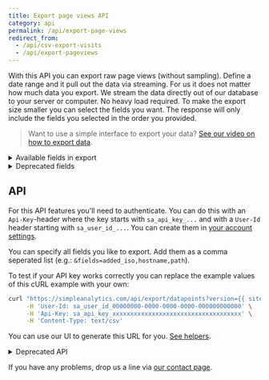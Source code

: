 ```yaml
---
title: Export page views API
category: api
permalink: /api/export-page-views
redirect_from:
  - /api/csv-export-visits
  - /api/export-pageviews
---
```


With this API you can export raw page views (without sampling). Define a date range and it pull out the data via streaming. For us it does not matter how much data you export. We stream the data directly out of our database to your server or computer. No heavy load required. To make the export size smaller you can select the fields you want. The response will only include the fields you selected in the order you provided.

> Want to use a simple interface to export your data? [See our video on how to export data](/export-data).

<details>
<summary>Available fields in export</summary>
<div markdown="1">

| Field               | Type    | Description                                                                                                                                                |
| ------------------- | ------- | ---------------------------------------------------------------------------------------------------------------------------------------------------------- |
| added_unix          | number  | The time of the page view in unix time format                                                                                                              |
| added_iso           | date    | The time of the page view in ISO8601 format                                                                                                                |
| hostname            | string  | The hostname of the website                                                                                                                                |
| hostname_original   | string  | When the hostname is overwritten, we store the original hostname                                                                                           |
| path                | string  | The path of the page view                                                                                                                                  |
| is_unique           | boolean | Is this page view unique                                                                                                                                   |
| is_robot            | boolean | Is page view visited by a robot or crawler                                                                                                                 |
| document_referrer   | string  | The [JavaScript `document.referrer`](https://developer.mozilla.org/en-US/docs/Web/API/Document/referrer) of the page                                       |
| utm_source          | string  | UTM source (specify via `ref=` or `utm_source` in your URL)                                                                                                |
| utm_medium          | string  | UTM medium (specify via `utm_medium` in your URL)                                                                                                          |
| utm_campaign        | string  | UTM campaign (specify via `utm_campaign` in your URL)                                                                                                      |
| utm_content         | string  | UTM content (specify via `utm_content` in your URL)                                                                                                        |
| utm_term            | string  | UTM term (specify via `utm_term` in your URL)                                                                                                              |
| scrolled_percentage | number  | How far did a visitor scroll on the page (in steps of 5%)                                                                                                  |
| duration_seconds    | number  | How many seconds did a visitor stay on this page (we stop the counter when a page is hidden)                                                               |
| viewport_width      | number  | Viewport width in pixels                                                                                                                                   |
| viewport_height     | number  | Viewport height in pixels                                                                                                                                  |
| screen_width        | number  | Screen width in pixels                                                                                                                                     |
| screen_height       | number  | Screen height in pixels                                                                                                                                    |
| user_agent          | string  | The [`navigator.userAgent`](https://developer.mozilla.org/en-US/docs/Web/API/NavigatorID/userAgent) of a browser (in case of a fake one we don't store it. |
| device_type         | string  | Either desktop, mobile, tablet, or tv.                                                                                                                     |
| country_code        | string  | 2 letter country code                                                                                                                                      |
| browser_name        | string  | Browser name                                                                                                                                               |
| browser_version     | string  | Browser version (do note this is a string)                                                                                                                 |
| os_name             | string  | OS name                                                                                                                                                    |
| os_version          | string  | OS version (do note this is a string)                                                                                                                      |
| lang_region         | string  | The region part of [navigator.language](https://developer.mozilla.org/en-US/docs/Web/API/NavigatorLanguage/language)                                       |
| lang_language       | string  | The language part of [navigator.language](https://developer.mozilla.org/en-US/docs/Web/API/NavigatorLanguage/language)                                     |
| uuid                | string  | A UUID v4 of the page view (this is not always unique)                                                                                                     |

Data like `scrolled_percentage` and `duration_seconds` is not always added because it depends on the browser features of the visitor.

</div>
</details>

<details>
<summary>Deprecated fields</summary>
<div markdown="1">

These fields are deprecated but we keep them for backward compatibility. It's recommended to not use it for new projects.

| Field               | Description                                                           |
| ------------------- | --------------------------------------------------------------------- |
| url                 | Please use hostname and path to get the full URL                      |
| referrer            | We replaced this with document_referrer                               |
| referrer_raw        | We replaced this with document_referrer                               |
| device_width_pixels | We replaced this with viewport_width                                  |
| device_width        | We replaced this with viewport_width                                  |
| source              | What is the source of this page view, mostly `js` from our JavaScript |

</div>
</details>

## API

For this API features you'll need to authenticate. You can do this with an `Api-Key`-header where the key starts with `sa_api_key_...` and with a `User-Id` header starting with `sa_user_id_...`. You can create them in [your account settings](https://simpleanalytics.com/account).

You can specify all fields you like to export. Add them as a comma seperated list (e.g.: `&fields=added_iso,hostname,path`).

To test if your API key works correctly you can replace the example values of this cURL example with your own:

```bash
curl "https://simpleanalytics.com/api/export/datapoints?version={{ site.api_version }}&format=csv&hostname=simpleanalytics.com&start={{ "now" | date: '%s' | minus: 2592000 | date: '%Y-%m-%d' }}&end={{ "now" | date: '%Y-%m-%d' }}&robots=false&timezone=Europe%2FAmsterdam&fields=added_iso,path&type=pageviews" \
     -H 'User-Id: sa_user_id_00000000-0000-0000-0000-000000000000' \
     -H 'Api-Key: sa_api_key_xxxxxxxxxxxxxxxxxxxxxxxxxxxxxxxxxxxx' \
     -H 'Content-Type: text/csv'
```

You can use our UI to generate this URL for you. [See helpers](/api/helpers#generate-export-url).

<details>
<summary>Deprecated API</summary>
<div markdown="1">

If you don't specify any `fields` we return all the basic fields.

```bash
curl "https://simpleanalytics.com/api/export/visits?version=1&hostname=example.com&start={{ "now" | date: '%s' | minus: 2592000 | date: '%Y-%m-%d' }}&end={{ "now" | date: '%Y-%m-%d' }}&timezone=Europe/Amsterdam" \
     -H 'User-Id: sa_user_id_00000000-0000-0000-0000-000000000000' \
     -H 'Api-Key: sa_api_key_xxxxxxxxxxxxxxxxxxxxxxxxxxxxxxxxxxxx' \
     -H 'Content-Type: text/csv'
```

This is how the API worked before and we don't want to add breaking changes to our APIs. A response when you don't specify any `fields` looks like this:

```bash
added_unix,added_iso,url,referrer_raw,referrer,hostname,source,is_unique,utm_source,utm_medium,utm_campaign,utm_content,utm_term,scrolled_percentage,duration_seconds,device_width_pixels,device_width,viewport_width,viewport_height,screen_width,screen_height,uuid
1598927168,2020-09-01T02:26:08.000Z,https://blog.simpleanalytics.com/,simpleanalytics.com,simpleanalytics.com,blog.simpleanalytics.com,js,true,simpleanalytics.com,,,,,,,1461,1461,1461,849,1920,1080,f2dbec14-c8c1-4191-92da-d408fc7b7e1c
1598959428,2020-09-01T11:23:48.000Z,https://blog.simpleanalytics.com/practical-privacy-tips-for-your-business,hackernewsletter,,blog.simpleanalytics.com,js,true,hackernewsletter,email,,,fav,,,396,396,396,685,396,814,23f52505-9c1e-449e-bc84-97650f03c4df
1598968423,2020-09-01T13:53:43.000Z,https://blog.simpleanalytics.com/,simpleanalytics.com,simpleanalytics.com,blog.simpleanalytics.com,js,true,simpleanalytics.com,,,,,,,1366,1366,1366,616,1366,768,1b69a6fb-dbbf-4871-a4f6-6b81edf753cb
```

This functionality is deprecated but we keep it for backward compatibility. It's recommended to not use it for new projects.

</div>
</details>

If you have any problems, drop us a line via [our contact page](https://simpleanalytics.com/contact).

<style>
     /* Apply styling to first table */
     .content div.table-wrapper:nth-of-type(1) td:nth-of-type(1),
     .content div.table-wrapper:nth-of-type(1) td:nth-of-type(2) {
         white-space: nowrap;
     }

     /* Apply styling to second table */
     .content div.table-wrapper:nth-of-type(2) td:nth-of-type(1) {
         white-space: nowrap;
     }

     .content table td,
     .content table th {
          font-size: 14px;
     }
</style>
